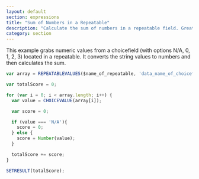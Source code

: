 ```yaml
---
layout: default
section: expressions
title: "Sum of Numbers in a Repeatable"
description: "Calculate the sum of numbers in a repeatable field. Great for total cost or score if when using repeatables."
category: section
---
```


This example grabs numeric values from a choicefield (with options N/A, 0, 1, 2, 3) located in a repeatable. It converts the string values to numbers and then calculates the sum.

```js
var array = REPEATABLEVALUES($name_of_repeatable, 'data_name_of_choicefield_score');

var totalScore = 0;

for (var i = 0; i < array.length; i++) {
  var value = CHOICEVALUE(array[i]);

  var score = 0;

  if (value === 'N/A'){
    score = 0;
  } else {
    score = Number(value);
  }

  totalScore += score;
}

SETRESULT(totalScore);
```
